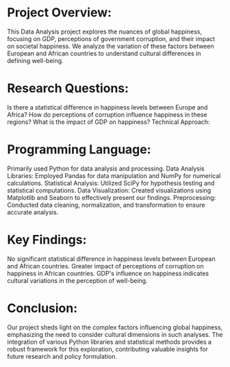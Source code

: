 # Project Overview:
This Data Analysis project explores the nuances of global happiness, focusing on GDP, perceptions of government corruption, and their impact on societal happiness. We analyze the variation of these factors between European and African countries to understand cultural differences in defining well-being.

# Research Questions:
Is there a statistical difference in happiness levels between Europe and Africa?
How do perceptions of corruption influence happiness in these regions?
What is the impact of GDP on happiness?
Technical Approach:

# Programming Language: 
Primarily used Python for data analysis and processing.
Data Analysis Libraries: Employed Pandas for data manipulation and NumPy for numerical calculations.
Statistical Analysis: Utilized SciPy for hypothesis testing and statistical computations.
Data Visualization: Created visualizations using Matplotlib and Seaborn to effectively present our findings.
Preprocessing: Conducted data cleaning, normalization, and transformation to ensure accurate analysis.

# Key Findings:
No significant statistical difference in happiness levels between European and African countries.
Greater impact of perceptions of corruption on happiness in African countries.
GDP's influence on happiness indicates cultural variations in the perception of well-being.

# Conclusion:
Our project sheds light on the complex factors influencing global happiness, emphasizing the need to consider cultural dimensions in such analyses. The integration of various Python libraries and statistical methods provides a robust framework for this exploration, contributing valuable insights for future research and policy formulation.
